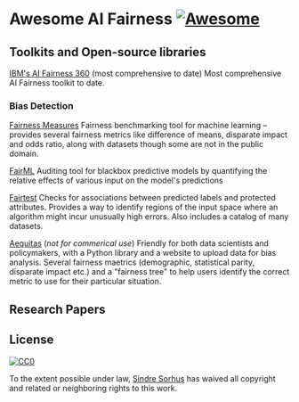 # Awesome AI Fairness [![Awesome](https://awesome.re/badge.svg)](https://awesome.re)

## Toolkits and Open-source libraries
[IBM's AI Fairness 360](https://aif360.mybluemix.net/) (most comprehensive to date)
Most comprehensive AI Fairness toolkit to date.

### Bias Detection
[Fairness Measures](http://www.fairness-measures.org/)
Fairness benchmarking tool for machine learning – provides several fairness metrics like difference of means, disparate impact and odds ratio, along with datasets though some are not in the public domain.

[FairML](https://github.com/adebayoj/fairml)
Auditing tool for blackbox predictive models by quantifying the relative effects of various input on the model's predictions

[Fairtest](https://github.com/columbia/fairtest)
Checks for associations between predicted labels and protected attributes. Provides a way to identify regions of the input space where an algorithm might incur unusually high errors. Also includes a catalog of many datasets.

[Aequitas](https://dsapp.uchicago.edu/projects/aequitas/) (*not for commerical use*)
Friendly for both data scientists and policymakers, with a Python library and a website to upload data for bias analysis. Several fairness maetrics (demographic, statistical parity, disparate impact etc.) and a "fairness tree" to help users identify the correct metric to use for their particular situation.


## Research Papers




## License

[![CC0](http://mirrors.creativecommons.org/presskit/buttons/88x31/svg/cc-zero.svg)](https://creativecommons.org/publicdomain/zero/1.0/)

To the extent possible under law, [Sindre Sorhus](https://sindresorhus.com) has waived all copyright and related or neighboring rights to this work.
